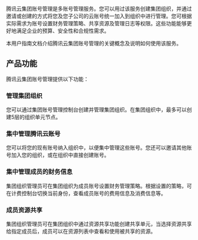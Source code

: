 腾讯云集团账号管理是多账号管理服务。您可以用过该服务创建集团组织，并通过邀请或创建的方式将您及您子公司的云账号统一加入到组织中进行管理。您可根据实际需求为账号设置财务管理策略、共享资源及管理日志等权限。这些功能能够更好地满足企业的预算、安全性和合规性需求。

本用户指南文档介绍腾讯云集团账号管理的关键概念及说明如何使用该服务。


## 产品功能
腾讯云集团账号管理提供以下功能：

### 管理集团组织
您可以通过集团账号管理控制台创建并管理集团组织。在集团组织中，最多可以创建5层的组织单元节点。

### 集中管理腾讯云账号
您可以将您的现有账号纳入组织中，以便集中管理这些账号。您还可以邀请其他账号加入您的组织，或在组织中直接创建账号。

### 集中管理成员的财务信息
集团组织管理员可在集团组织为成员账号设置财务管理策略。根据设置的策略，可在计费控制台切换当前身份，查看成员账号的费用信息及消费信息等。

### 成员资源共享
集团组织管理员可在集团组织中通过资源共享功能创建共享单元，当选择资源共享给指定成员后，成员可以在资源列表中查看和使用被共享的资源。

